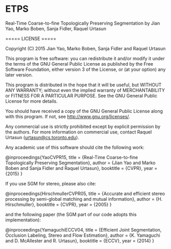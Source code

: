 # ETPS
Real-Time Coarse-to-fine Topologically Preserving Segmentation by Jian Yao, Marko Boben, Sanja Fidler, Raquel Urtasun

===== LICENSE =====

Copyright (C) 2015  Jian Yao, Marko Boben, Sanja Fidler and Raquel Urtasun

This program is free software: you can redistribute it and/or modify
it under the terms of the GNU General Public License as published by
the Free Software Foundation, either version 3 of the License, or
(at your option) any later version.

This program is distributed in the hope that it will be useful,
but WITHOUT ANY WARRANTY; without even the implied warranty of
MERCHANTABILITY or FITNESS FOR A PARTICULAR PURPOSE.  See the
GNU General Public License for more details.

You should have received a copy of the GNU General Public License
along with this program.  If not, see <http://www.gnu.org/licenses/>.

Any commercial use is strictly prohibited except by explicit permission by the authors. 
For more information on commercial use, contact Raquel Urtasun (urtasun@cs.toronto.edu). 

Any academic use of this software should cite the following work:

@inproceedings{YaoCVPR15,
    title = {Real-Time Coarse-to-fine Topologically Preserving Segmentation},
    author = {Jian Yao and Marko Boben and Sanja Fidler and Raquel Urtasun},
    booktitle = {CVPR},
    year = {2015}
}

If you use SGM for stereo, please also cite:

@inproceedings{HirschmullerCVPR05,
    title = {Accurate and efficient stereo processing by semi-global matching and mutual information},
    author = {H. Hirschmuller},
    booktitle = {CVPR},
    year = {2005}
}

and the following paper (the SGM part of our code adopts this implementation):

@inproceedings{YamaguchiECCV04,
    title = {Efficient Joint Segmentation, Occlusion Labeling, Stereo and Flow Estimation},
    author = {K. Yamaguchi and D. McAllester and R. Urtasun},
    booktitle = {ECCV},
    year = {2014}
}
